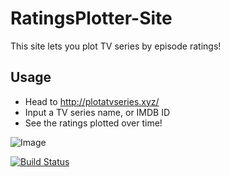 # RatingsPlotter-Site
This site lets you plot TV series by episode ratings!

## Usage
* Head to http://plotatvseries.xyz/
* Input a TV series name, or IMDB ID
* See the ratings plotted over time!

![Image](https://i.imgur.com/vQoc6t7.png)

[![Build Status](https://travis-ci.org/RyanMKrol/RatingsPlotter-Site.svg?branch=master)](https://travis-ci.org/RyanMKrol/RatingsPlotter-Site)
